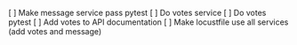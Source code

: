 [ ] Make message service pass pytest
[ ] Do votes service
[ ] Do votes pytest
[ ] Add votes to API documentation
[ ] Make locustfile use all services (add votes and message)